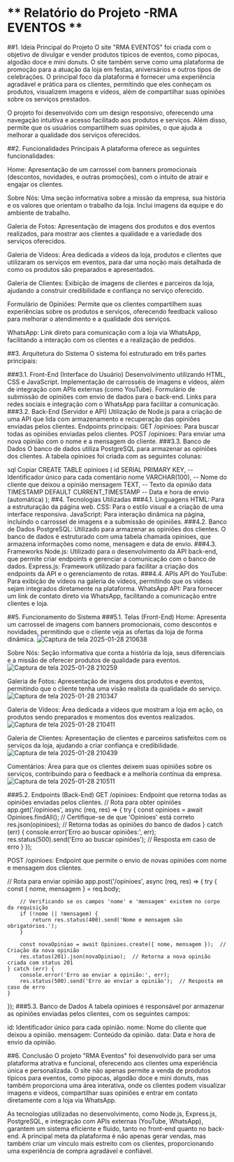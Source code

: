 # ** Relatório do Projeto -RMA EVENTOS **
##1. Ideia Principal do Projeto
O site "RMA EVENTOS" foi criada com o objetivo de divulgar e vender produtos típicos de eventos, como pipocas, algodão doce e mini donuts. O site também serve como uma plataforma de promoção para a atuação da loja em festas, aniversários e outros tipos de celebrações. O principal foco da plataforma é fornecer uma experiência agradável e prática para os clientes, permitindo que eles conheçam os produtos, visualizem imagens e vídeos, além de compartilhar suas opiniões sobre os serviços prestados.

O projeto foi desenvolvido com um design responsivo, oferecendo uma navegação intuitiva e acesso facilitado aos produtos e serviços. Além disso, permite que os usuários compartilhem suas opiniões, o que ajuda a melhorar a qualidade dos serviços oferecidos.

##2. Funcionalidades Principais
A plataforma oferece as seguintes funcionalidades:

Home: Apresentação de um carrossel com banners promocionais (descontos, novidades, e outras promoções), com o intuito de atrair e engajar os clientes.

Sobre Nós: Uma seção informativa sobre a missão da empresa, sua história e os valores que orientam o trabalho da loja. Inclui imagens da equipe e do ambiente de trabalho.

Galeria de Fotos: Apresentação de imagens dos produtos e dos eventos realizados, para mostrar aos clientes a qualidade e a variedade dos serviços oferecidos.

Galeria de Vídeos: Área dedicada a vídeos da loja, produtos e clientes que utilizaram os serviços em eventos, para dar uma noção mais detalhada de como os produtos são preparados e apresentados.

Galeria de Clientes: Exibição de imagens de clientes e parceiros da loja, ajudando a construir credibilidade e confiança no serviço oferecido.

Formulário de Opiniões: Permite que os clientes compartilhem suas experiências sobre os produtos e serviços, oferecendo feedback valioso para melhorar o atendimento e a qualidade dos serviços.

WhatsApp: Link direto para comunicação com a loja via WhatsApp, facilitando a interação com os clientes e a realização de pedidos.

##3. Arquitetura do Sistema
O sistema foi estruturado em três partes principais:

###3.1. Front-End (Interface do Usuário)
Desenvolvimento utilizando HTML, CSS e JavaScript.
Implementação de carrosséis de imagens e vídeos, além de integração com APIs externas (como YouTube).
Formulário de submissão de opiniões com envio de dados para o back-end.
Links para redes sociais e integração com o WhatsApp para facilitar a comunicação.
###3.2. Back-End (Servidor e API)
Utilização de Node.js para a criação de uma API que lida com armazenamento e recuperação das opiniões enviadas pelos clientes.
Endpoints principais:
GET /opinioes: Para buscar todas as opiniões enviadas pelos clientes.
POST /opinioes: Para enviar uma nova opinião com o nome e a mensagem do cliente.
###3.3. Banco de Dados
O banco de dados utiliza PostgreSQL para armazenar as opiniões dos clientes. A tabela opinioes foi criada com as seguintes colunas:

sql
Copiar
CREATE TABLE opinioes (
    id SERIAL PRIMARY KEY,         -- Identificador único para cada comentário
    nome VARCHAR(100),             -- Nome do cliente que deixou a opinião
    mensagem TEXT,                 -- Texto da opinião
    data TIMESTAMP DEFAULT CURRENT_TIMESTAMP  -- Data e hora de envio (automática)
);
##4. Tecnologias Utilizadas
###4.1. Linguagens
HTML: Para a estruturação da página web.
CSS: Para o estilo visual e a criação de uma interface responsiva.
JavaScript: Para interação dinâmica na página, incluindo o carrossel de imagens e a submissão de opiniões.
###4.2. Banco de Dados
PostgreSQL: Utilizado para armazenar as opiniões dos clientes. O banco de dados é estruturado com uma tabela chamada opinioes, que armazena informações como nome, mensagem e data de envio.
###4.3. Frameworks
Node.js: Utilizado para o desenvolvimento da API back-end, que permite criar endpoints e gerenciar a comunicação com o banco de dados.
Express.js: Framework utilizado para facilitar a criação dos endpoints da API e o gerenciamento de rotas.
###4.4. APIs
API do YouTube: Para exibição de vídeos na galeria de vídeos, permitindo que os vídeos sejam integrados diretamente na plataforma.
WhatsApp API: Para fornecer um link de contato direto via WhatsApp, facilitando a comunicação entre clientes e loja.

##5. Funcionamento do Sistema
###5.1. Telas (Front-End)
Home: Apresenta um carrossel de imagens com banners promocionais, como descontos e novidades, permitindo que o cliente veja as ofertas da loja de forma dinâmica.
![Captura de tela 2025-01-28 210638](https://github.com/user-attachments/assets/544c206b-c8d7-4128-904e-8a5945385feb)



Sobre Nós: Seção informativa que conta a história da loja, seus diferenciais e a missão de oferecer produtos de qualidade para eventos.
![Captura de tela 2025-01-28 210259](https://github.com/user-attachments/assets/458a85fc-76bd-4145-8650-71ca22adb292)

Galeria de Fotos: Apresentação de imagens dos produtos e eventos, permitindo que o cliente tenha uma visão realista da qualidade do serviço.
![Captura de tela 2025-01-28 210347](https://github.com/user-attachments/assets/34a0166b-9122-4b50-992f-000569c97d7f)

Galeria de Vídeos: Área dedicada a vídeos que mostram a loja em ação, os produtos sendo preparados e momentos dos eventos realizados.
![Captura de tela 2025-01-28 210411](https://github.com/user-attachments/assets/74926982-9548-4728-9596-2ddb37805b95)

Galeria de Clientes: Apresentação de clientes e parceiros satisfeitos com os serviços da loja, ajudando a criar confiança e credibilidade.
![Captura de tela 2025-01-28 210439](https://github.com/user-attachments/assets/4d037d05-bb06-4ed5-a91c-c35df2564fdd)

Comentários: Área para que os clientes deixem suas opiniões sobre os serviços, contribuindo para o feedback e a melhoria contínua da empresa.
![Captura de tela 2025-01-28 210511](https://github.com/user-attachments/assets/6bcad56a-9dbc-4a51-afef-7c25bd0aa903)

###5.2. Endpoints (Back-End)
GET /opinioes: Endpoint que retorna todas as opiniões enviadas pelos clientes.
// Rota para obter opiniões
app.get('/opinioes', async (req, res) => {
    try {
        const opinioes = await Opinioes.findAll();  // Certifique-se de que 'Opinioes' está correto
        res.json(opinioes);  // Retorna todas as opiniões do banco de dados
    } catch (err) {
        console.error('Erro ao buscar opiniões:', err);
        res.status(500).send('Erro ao buscar opiniões');  // Resposta em caso de erro
    }
});

POST /opinioes: Endpoint que permite o envio de novas opiniões com nome e mensagem dos clientes.

// Rota para enviar opinião
app.post('/opinioes', async (req, res) => {
    try {
        const { nome, mensagem } = req.body;

        // Verificando se os campos 'nome' e 'mensagem' existem no corpo da requisição
        if (!nome || !mensagem) {
            return res.status(400).send('Nome e mensagem são obrigatórios.');
        }

        const novaOpiniao = await Opinioes.create({ nome, mensagem });  // Criação da nova opinião
        res.status(201).json(novaOpiniao);  // Retorna a nova opinião criada com status 201
    } catch (err) {
        console.error('Erro ao enviar a opinião:', err);
        res.status(500).send('Erro ao enviar a opinião');  // Resposta em caso de erro
    }
});
###5.3. Banco de Dados
A tabela opinioes é responsável por armazenar as opiniões enviadas pelos clientes, com os seguintes campos:

id: Identificador único para cada opinião.
nome: Nome do cliente que deixou a opinião.
mensagem: Conteúdo da opinião.
data: Data e hora de envio da opinião.

##6. Conclusão
O projeto "RMA Eventos" foi desenvolvido para ser uma plataforma atrativa e funcional, oferecendo aos clientes uma experiência única e personalizada. O site não apenas permite a venda de produtos típicos para eventos, como pipocas, algodão doce e mini donuts, mas também proporciona uma área interativa, onde os clientes podem visualizar imagens e vídeos, compartilhar suas opiniões e entrar em contato diretamente com a loja via WhatsApp.

As tecnologias utilizadas no desenvolvimento, como Node.js, Express.js, PostgreSQL, e integração com APIs externas (YouTube, WhatsApp), garantem um sistema eficiente e fluido, tanto no front-end quanto no back-end. A principal meta da plataforma é não apenas gerar vendas, mas também criar um vínculo mais estreito com os clientes, proporcionando uma experiência de compra agradável e confiável.
